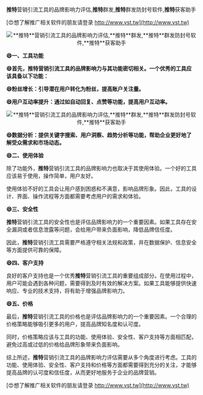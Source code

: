 **推特**营销引流工具的品牌影响力评估,**推特**群发,**推特**群发防封号软件,**推特**获客助手

[😍想了解推广相关软件的朋友请登录 http://www.vst.tw](http://www.vst.tw)

 <center><img src="https://vst.tw/MP4/tuiguang/png/5.png" alt="**推特**营销引流工具的品牌影响力评估,**推特**群发,**推特**群发防封号软件,**推特**获客助手"></center>

**😄一、工具功能**

**😄首先，**推特**营销引流工具的品牌影响力与其功能密切相关。一个优秀的工具应该具备以下功能：**

**😄粉丝增长：引导潜在用户转化为粉丝，提高账户关注量。**

**😄用户互动率提升：通过如自动回复、点赞等功能，提高用户互动率。**

 <center><img src="https://vst.tw/MP4/tuiguang/png/8.png" alt="**推特**营销引流工具的品牌影响力评估,**推特**群发,**推特**群发防封号软件,**推特**获客助手"></center>

**😄数据分析：提供关键字搜索、用户洞察、趋势分析等功能，帮助企业更好地了解受众需求和市场动态。**

**😄二、使用体验**

除了功能外，**推特**营销引流工具的品牌影响力也取决于其使用体验。一个好的工具应该易于使用，操作简单，用户友好。

使用体验不好的工具会让用户感到困惑和不满意，影响品牌形象。因此，工具的设计、界面、操作流程等方面都需要考虑用户的需求和体验。

**😄三、安全性**

**推特**营销引流工具的安全性也是评估品牌影响力的一个重要因素。如果工具存在安全漏洞或者信息泄露等问题，会给用户带来负面影响，降低品牌信任度。

因此，**推特**营销引流工具需要严格遵守相关法规和政策，并在数据保护、信息安全等方面提供可靠的保障。

**😄四、客户支持**

良好的客户支持也是一个优秀**推特**营销引流工具的重要组成部分。在使用过程中，用户可能会遇到各种问题，需要得到及时有效的解决方案。如果工具能够提供快速响应、专业的技术支持，将有助于增强品牌影响力。

**😄五、价格**

最后，**推特**营销引流工具的价格也是评估品牌影响力的一个重要因素。一个合理的价格策略能够吸引更多的用户，提高品牌知名度和认可度。

同时，价格策略应该与工具的功能、使用体验、安全性、客户支持等方面相匹配，避免过高或过低的价格给品牌形象带来负面影响。

综上所述，**推特**营销引流工具的品牌影响力评估需要从多个角度进行考虑。工具的功能、使用体验、安全性、客户支持和价格等方面都需要得到充分的关注，才能够提高品牌的认可度和信任度，从而更好地服务于企业的品牌营销。

[😍想了解推广相关软件的朋友请登录 http://www.vst.tw](http://www.vst.tw)



